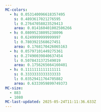 ```yaml
---
MC-colors:
  - h: 0.053140096618357495
    s: 0.4893617021276595
    l: 0.27647058823529413
    area: 0.014160401002506266
  - h: 0.08095238095238096
    s: 0.6249999999999997
    l: 0.7803921568627451
    area: 0.1768170426065163
  - h: 0.05797101449275361
    s: 0.27490039840637454
    l: 0.5078431372549019
    area: 0.1756265664160401
  - h: 0.1111111111111111
    s: 0.3333333333333333
    l: 0.03529411764705882
    area: 0.6333959899749373
MC-size:
  - 883
  - 1080
MC-last-updated: 2025-05-24T11:11:36.633Z
---
```

